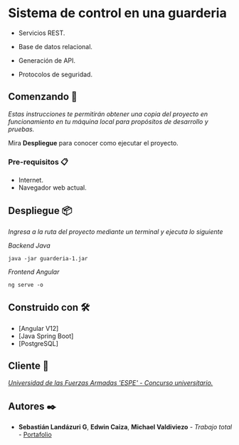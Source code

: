 # Sistema de control en una guarderia

- Servicios REST.

- Base de datos relacional.

- Generación de API.

- Protocolos de seguridad.


## Comenzando 🚀

_Estas instrucciones te permitirán obtener una copia del proyecto en funcionamiento en tu máquina local para propósitos de desarrollo y pruebas._

Mira **Despliegue** para conocer como ejecutar el proyecto.


### Pre-requisitos 📋

- Internet.
- Navegador web actual.

## Despliegue 📦

_Ingresa a la ruta del proyecto mediante un terminal y ejecuta lo siguiente_

_Backend Java_
```
java -jar guarderia-1.jar
```

_Frontend Angular_
```
ng serve -o
```

## Construido con 🛠️

* [Angular V12]
* [Java Spring Boot]
* [PostgreSQL]

## Cliente 🎁
_[Universidad de las Fuerzas Armadas 'ESPE' - Concurso universitario.](https://www.espe.edu.ec/)_

## Autores ✒️

* **Sebastián Landázuri G**, **Edwin Caiza**, **Michael Valdiviezo** - *Trabajo total* - [Portafolio](https://sebas1197.github.io/Sebastian_LG/)



